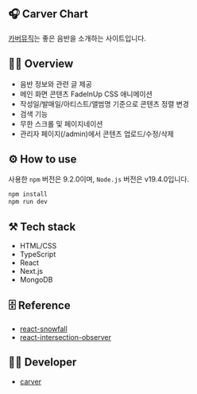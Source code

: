 ## 🎧 Carver Chart

[카버뮤직](https://music.divdivdiv.com)는 좋은 음반을 소개하는 사이트입니다.

## 🧚‍♂️ Overview

- 음반 정보와 관련 글 제공
- 메인 화면 콘텐츠 FadeInUp CSS 애니메이션
- 작성일/발매일/아티스트/앨범명 기준으로 콘텐츠 정렬 변경
- 검색 기능
- 무한 스크롤 및 페이지네이션
- 관리자 페이지(/admin)에서 콘텐츠 업로드/수정/삭제

## ⚙️ How to use

사용한 `npm` 버전은 9.2.0이며, `Node.js` 버전은 v19.4.0입니다.

```bash
npm install
npm run dev
```

## ⚒️ Tech stack

- HTML/CSS
- TypeScript
- React
- Next.js
- MongoDB

## 🗄️ Reference

- [react-snowfall](https://www.npmjs.com/package/react-snowfall)
- [react-intersection-observer](https://www.npmjs.com/package/react-intersection-observer)

## 👨‍💻 Developer

- [carver](https://github.com/minumsa)
